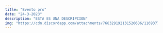 ```yaml
---
title: "Evento pro" 
date: "24-3-2023" 
description: "ESTA ES UNA DESCRIPCION"
img: "https://cdn.discordapp.com/attachments/768329192131526686/1169377820896678008/image.png ex=65552ef6&is=6542b9f6&hm=46df3992ed5e03fac793d6166f932f3176a1ece5a77a14011891ba91c7e1901c&"
---
```

